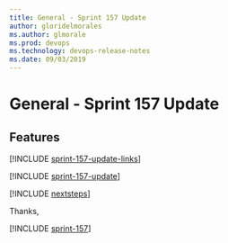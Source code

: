 ```yaml
---
title: General - Sprint 157 Update
author: gloridelmorales
ms.author: glmorale
ms.prod: devops
ms.technology: devops-release-notes
ms.date: 09/03/2019
---
```


# General - Sprint 157 Update

## Features

[!INCLUDE [sprint-157-update-links](../_shared/general/sprint-157-update-links.md)]

[!INCLUDE [sprint-157-update](../_shared/general/sprint-157-update.md)]

[!INCLUDE [nextsteps](../_shared/nextsteps.md)]

Thanks,

[!INCLUDE [sprint-157](../_shared/signer/sprint-157.md)]
